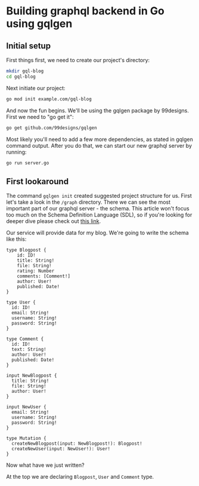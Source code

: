 # Building graphql backend in Go using gqlgen

## Initial setup

First things first, we need to create our project's directory:

```sh
mkdir gql-blog
cd gql-blog
```
Next initiate our project:
```sh
go mod init example.com/gql-blog
```
And now the fun begins. We'll be using the gqlgen package by 99designs. First we need to "go get it":
```sh
go get github.com/99designs/gqlgen
```
Most likely you'll need to add a few more dependencies, as stated in gqlgen command output. After you do that, we can start our new graphql server by running:
```sh
go run server.go
```

## First lookaround

The command `gqlgen init` created suggested project structure for us. First let's take a look in the `/graph` directory. There we can see the most important part of our graphql server - the schema. This article won't focus too much on the Schema Definition Language (SDL), so if you're looking for deeper dive please check out [this link](https://www.howtographql.com/basics/2-core-concepts/).

Our service will provide data for my blog. We're going to write the schema like this:

```gql
type Blogpost {
    id: ID!
    title: String!
    file: String!
    rating: Number
    comments: [Comment!]
    author: User!
    published: Date!
}

type User {
  id: ID!
  email: String!
  username: String!
  password: String!
}

type Comment {
  id: ID!
  text: String!
  author: User!
  published: Date!
}

input NewBlogpost {
  title: String!
  file: String!
  author: User!
}

input NewUser {
  email: String!
  username: String!
  password: String!
}

type Mutation {
  createNewBlogpost(input: NewBlogpost!): Blogpost!
  createNewUser(input: NewUser!): User!
}
```
Now what have we just written?

At the top we are declaring `Blogpost`, `User` and `Comment` type.